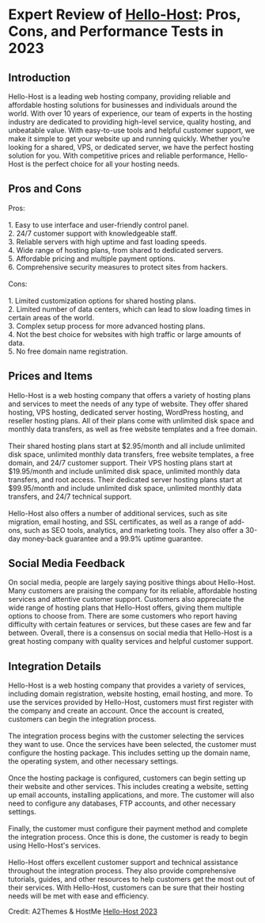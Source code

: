 <h1>Expert Review of <a href="https://a2themes.com/hello-host-reviews">Hello-Host</a>: Pros, Cons, and Performance Tests in 2023</h1>
<h2>Introduction</h2>
Hello-Host is a leading web hosting company, providing reliable and affordable hosting solutions for businesses and individuals around the world. With over 10 years of experience, our team of experts in the hosting industry are dedicated to providing high-level service, quality hosting, and unbeatable value. With easy-to-use tools and helpful customer support, we make it simple to get your website up and running quickly. Whether you’re looking for a shared, VPS, or dedicated server, we have the perfect hosting solution for you. With competitive prices and reliable performance, Hello-Host is the perfect choice for all your hosting needs.
<h2>Pros and Cons</h2>
Pros:<br><br>1. Easy to use interface and user-friendly control panel.<br>2. 24/7 customer support with knowledgeable staff.<br>3. Reliable servers with high uptime and fast loading speeds.<br>4. Wide range of hosting plans, from shared to dedicated servers.<br>5. Affordable pricing and multiple payment options.<br>6. Comprehensive security measures to protect sites from hackers.<br><br>Cons:<br><br>1. Limited customization options for shared hosting plans.<br>2. Limited number of data centers, which can lead to slow loading times in certain areas of the world.<br>3. Complex setup process for more advanced hosting plans.<br>4. Not the best choice for websites with high traffic or large amounts of data.<br>5. No free domain name registration.
<h2>Prices and Items</h2>
Hello-Host is a web hosting company that offers a variety of hosting plans and services to meet the needs of any type of website. They offer shared hosting, VPS hosting, dedicated server hosting, WordPress hosting, and reseller hosting plans. All of their plans come with unlimited disk space and monthly data transfers, as well as free website templates and a free domain.<br><br>Their shared hosting plans start at $2.95/month and all include unlimited disk space, unlimited monthly data transfers, free website templates, a free domain, and 24/7 customer support. Their VPS hosting plans start at $19.95/month and include unlimited disk space, unlimited monthly data transfers, and root access. Their dedicated server hosting plans start at $99.95/month and include unlimited disk space, unlimited monthly data transfers, and 24/7 technical support.<br><br>Hello-Host also offers a number of additional services, such as site migration, email hosting, and SSL certificates, as well as a range of add-ons, such as SEO tools, analytics, and marketing tools. They also offer a 30-day money-back guarantee and a 99.9% uptime guarantee.
<h2>Social Media Feedback</h2>
On social media, people are largely saying positive things about Hello-Host. Many customers are praising the company for its reliable, affordable hosting services and attentive customer support. Customers also appreciate the wide range of hosting plans that Hello-Host offers, giving them multiple options to choose from. There are some customers who report having difficulty with certain features or services, but these cases are few and far between. Overall, there is a consensus on social media that Hello-Host is a great hosting company with quality services and helpful customer support.
<h2>Integration Details</h2>
Hello-Host is a web hosting company that provides a variety of services, including domain registration, website hosting, email hosting, and more. To use the services provided by Hello-Host, customers must first register with the company and create an account. Once the account is created, customers can begin the integration process. <br><br>The integration process begins with the customer selecting the services they want to use. Once the services have been selected, the customer must configure the hosting package. This includes setting up the domain name, the operating system, and other necessary settings.<br><br>Once the hosting package is configured, customers can begin setting up their website and other services. This includes creating a website, setting up email accounts, installing applications, and more. The customer will also need to configure any databases, FTP accounts, and other necessary settings.<br><br>Finally, the customer must configure their payment method and complete the integration process. Once this is done, the customer is ready to begin using Hello-Host's services.<br><br>Hello-Host offers excellent customer support and technical assistance throughout the integration process. They also provide comprehensive tutorials, guides, and other resources to help customers get the most out of their services. With Hello-Host, customers can be sure that their hosting needs will be met with ease and efficiency.
<p>Credit: A2Themes & HostMe <a href="https://a2themes.com/hello-host-reviews">Hello-Host 2023</a></p>